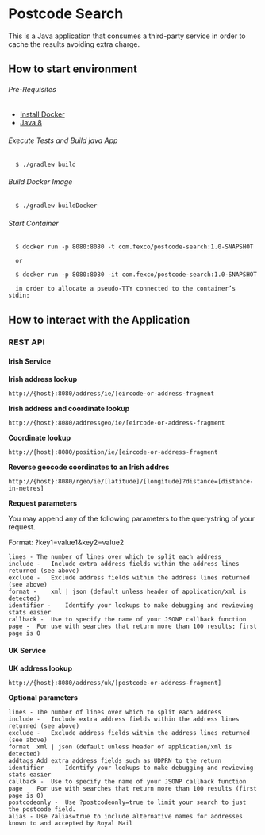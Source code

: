 # Postcode Search

This is a Java application that consumes a third-party service in order to cache the results avoiding extra charge.

## How to start environment

###### Pre-Requisites

 * [Install Docker](https://docs.docker.com/engine/installation/linux/)
 * [Java 8](http://www.oracle.com/technetwork/java/javase/downloads/index.html)


###### Execute Tests and Build java App

      $ ./gradlew build

###### Build Docker Image

      $ ./gradlew buildDocker

###### Start Container

      $ docker run -p 8080:8080 -t com.fexco/postcode-search:1.0-SNAPSHOT

      or

      $ docker run -p 8080:8080 -it com.fexco/postcode-search:1.0-SNAPSHOT

      in order to allocate a pseudo-TTY connected to the container’s stdin;


## How to interact with the Application

### REST API

#### Irish Service

__Irish address lookup__

    http://{host}:8080/address/ie/[eircode-or-address-fragment


__Irish address and coordinate lookup__

    http://{host}:8080/addressgeo/ie/[eircode-or-address-fragment

__Coordinate lookup__

    http://{host}:8080/position/ie/[eircode-or-address-fragment

__Reverse geocode coordinates to an Irish addres__

    http://{host}:8080/rgeo/ie/[latitude]/[longitude]?distance=[distance-in-metres]

__Request parameters__

You may append any of the following parameters to the querystring of your request.

Format: ?key1=value1&key2=value2

    lines -	The number of lines over which to split each address
    include -	Include extra address fields within the address lines returned (see above)
    exclude -	Exclude address fields within the address lines returned (see above)
    format -	xml | json (default unless header of application/xml is detected)
    identifier -	Identify your lookups to make debugging and reviewing stats easier
    callback -	Use to specify the name of your JSONP callback function
    page -	For use with searches that return more than 100 results; first page is 0



#### UK Service

__UK address lookup__

    http://{host}:8080/address/uk/[postcode-or-address-fragment]

__Optional parameters__

    lines -	The number of lines over which to split each address
    include -	Include extra address fields within the address lines returned (see above)
    exclude -	Exclude address fields within the address lines returned (see above)
    format	xml | json (default unless header of application/xml is detected)
    addtags	Add extra address fields such as UDPRN to the return
    identifier -	Identify your lookups to make debugging and reviewing stats easier
    callback -	Use to specify the name of your JSONP callback function
    page	For use with searches that return more than 100 results (first page is 0)
    postcodeonly -	Use ?postcodeonly=true to limit your search to just the postcode field.
    alias -	Use ?alias=true to include alternative names for addresses known to and accepted by Royal Mail
